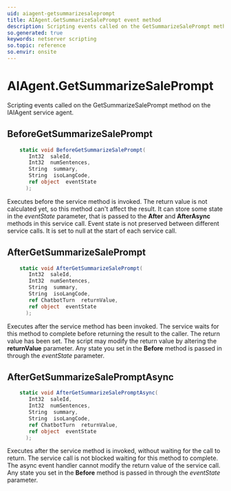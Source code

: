 ```yaml
---
uid: aiagent-getsummarizesaleprompt
title: AIAgent.GetSummarizeSalePrompt event method
description: Scripting events called on the GetSummarizeSalePrompt method on the AIAgent service agent.
so.generated: true
keywords: netserver scripting
so.topic: reference
so.envir: onsite
---
```

# AIAgent.GetSummarizeSalePrompt

Scripting events called on the <see cref='M:IAIAgent.GetSummarizeSalePrompt'>GetSummarizeSalePrompt</see> method on the <see cref='IAIAgent'>IAIAgent</see>  service agent.

## BeforeGetSummarizeSalePrompt
```cs
    static void BeforeGetSummarizeSalePrompt(
       Int32  saleId,
       Int32  numSentences,
       String  summary,
       String  isoLangCode,
       ref object  eventState
      );
```
Executes before the service method is invoked.
The return value is not calculated yet, so this method can't affect the result.
It can store some state in the *eventState* parameter, that is passed to the **After** and **AfterAsync** methods in this service call.
Event state is not preserved between different service calls. It is set to null at the start of each service call.
## AfterGetSummarizeSalePrompt
```cs
    static void AfterGetSummarizeSalePrompt(
       Int32  saleId,
       Int32  numSentences,
       String  summary,
       String  isoLangCode,
       ref ChatbotTurn  returnValue,
       ref object  eventState
      );
```
Executes after the service method has been invoked. The service waits for this method to complete before returning the result to the caller.
The return value has been set. The script may modify the return value by altering the **returnValue** parameter.
Any state you set in the **Before** method is passed in through the *eventState* parameter.
## AfterGetSummarizeSalePromptAsync
```cs
    static void AfterGetSummarizeSalePromptAsync(
       Int32  saleId,
       Int32  numSentences,
       String  summary,
       String  isoLangCode,
       ref ChatbotTurn  returnValue,
       ref object  eventState
      );
```
Executes after the service method is invoked, without waiting for the call to return.
The service call is not blocked waiting for this method to complete.
The async event handler cannot modify the return value of the service call.
Any state you set in the **Before** method is passed in through the *eventState* parameter.

